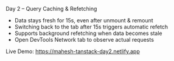 Day 2 – Query Caching & Refetching

- Data stays fresh for 15s, even after unmount & remount
- Switching back to the tab after 15s triggers automatic refetch
- Supports background refetching when data becomes stale
- Open DevTools Network tab to observe actual requests

Live Demo: https://mahesh-tanstack-day2.netlify.app